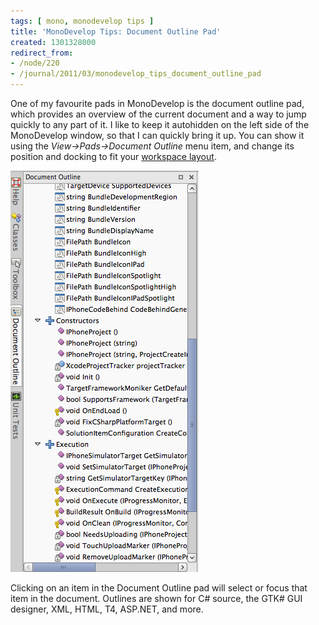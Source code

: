 ```yaml
---
tags: [ mono, monodevelop tips ]
title: 'MonoDevelop Tips: Document Outline Pad'
created: 1301328000
redirect_from:
- /node/220
- /journal/2011/03/monodevelop_tips_document_outline_pad
---
```

One of my favourite pads in MonoDevelop is the document outline pad, which
provides an overview of the current document and a way to jump quickly to any
part of it. I like to keep it autohidden on the left side of the MonoDevelop
window, so that I can quickly bring it up. You can show it using the
_View->Pads->Document Outline_ menu item, and change its position and docking to
fit your [workspace
layout](/journal/2011/02/monodevelop_tips_workspace_layout).<!--break-->

![The document outline pad](/files/images/md-tips/document-outline.png)

Clicking on an item in the Document Outline pad will select or focus that item
in the document. Outlines are shown for C# source, the GTK# GUI designer, XML,
HTML, T4, ASP.NET, and more.
